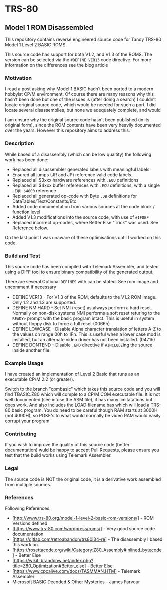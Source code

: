 # TRS-80

## Model 1 ROM Disassembled

This repository contains reverse engineered source code for Tandy TRS-80 Model 1 Level 2 BASIC ROMS. 

This source code has support for both V1.2, and V1.3 of the ROMS. The version can be selected via the `#DEFINE VER13` code directive. For more information on the differences see the blog article

### Motivation

I read a post asking why Model 1 BASIC hadn’t been ported to a modern hobbyist CP/M environment. Of course there are many reasons why this hasn’t been done but one of the issues is (after doing a search) I couldn’t locate original source code, which would be needed for such a port. I did locate several disassemblies, but none we adequately complete, and would 

I am unsure why the original source code hasn’t been published (in its original form), since the ROM contents have been very heavily documented over the years. However this repository aims to address this.

### Description

While based of a disassembly (which can be low qualtity) the following work has been done: 
* Replaced all disassembler generated labels with meaningful labels
* Ensured all jumps (JR and JP) reference valid code labels.
* Replaced all $3xxx hardware references with `.EQU` definitions
* Replaced all $4xxx buffer references with `.EQU` definitions, with a single `.EQU $4000` reference
* Replaced all generated op-code with Byte `.DB` definitions for DataTables/Text/Constants/Etc
* Added code documentation from various sources at the code block / function level
* Added V1.3 modifications into the source code, with use of `#IFDEF`
* Replaced incorrect op-codes, where Better Else "Trick" was used. See Reference below.

On the last point I was unaware of these optimisations until I worked on this code.

### Build and Test

This source code has been compiled with Telemark Assembler, and tested using a DIFF tool to ensure binary compatibility of the generated output.

There are several Optional `DEFINES` with can be stated. See rom image and uncomment if necessary
* DEFINE VER13 - For V1.3 of the ROM, defaults to the V1.2 ROM Image. Only 1.2 and 1.3 are supported.
* DEFINE NMIHARD - Set NMI (reset) as always perform a hard reset. Normally on non-disk systems NMI performs a soft reset returing to the `READY>` prompt with the basic program intact. This is useful in system without floppy disk to force a full reset (0066h)
* DEFINE LOWCASE - Disable Alpha character translation of letters A-Z to the values on range 00h to 1Fh. This is useful when a lower case mod is installed, but an alternate video driver has not been installed. (0471h)
* DEFINE DONTEND - Disable `.END` directive if `#INCLUDE`ing the source inside another file.

### Example Usage

I have created an implementation of Level 2 Basic that runs as an executable CP/M 2.2 (or greater). 

Switch to the branch "cpmbasic" which takes this source code and you will find TBASIC.Z80 which will
comple to a CP/M COM executable file. It is not well documented (see intose the ASM file), it has many
limitatations but does work. And also includes the LOAD filename.bas which will load a TRS-80 basic program.
You do need to be careful though RAM starts at 3000H (not 4000H), so POKE's to what would normally be video
RAM would easily corrupt your program

### Contributing

If you wish to improve the quality of this source code (better documentation) wuld be happy to accept Pull Requests, please ensure you test that the build works using Telemark Assembler.

### Legal

The source code is NOT the original code, it is a derivative work assembled from multiple sources.

### References

Following References
* [http://www.trs-80.org/model-1-level-2-basic-rom-versions/] - ROM Versions defined
* [https://www.trs-80.com/wordpress/roms/] - Very good source code documentation
* [https://gitlab.com/retroabandon/trs80i34-re] - The disassembly I based this work on.
* [https://rosettacode.org/wiki/Category:Z80_Assembly#Inlined_bytecode] - Better Else
* [https://wikiti.brandonw.net/index.php?title=Z80_Optimization#Better_else] - Better Else
* [https://www.cpcalive.com/docs/TASMMAN.HTM] - Telemark Assembler
* Microsoft BASIC Decoded & Other Mysteries - James Farvour

